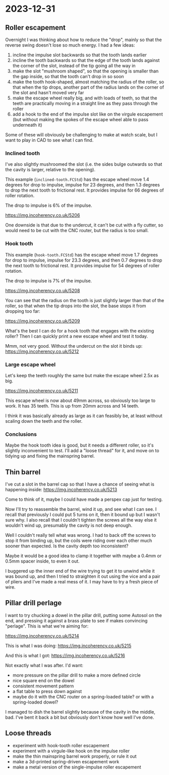 # 2023-12-31

## Roller escapement

Overnight I was thinking about how to reduce the "drop", mainly so that the reverse swing doesn't lose so much energy.
I had a few ideas:

1. incline the impulse slot backwards so that the tooth lands earlier
2. incline the tooth backwards so that the edge of the tooth lands against the corner of the slot, instead of the tip going all the way in
3. make the slot "mushroom shaped", so that the opening is smaller than the gap inside, so that the tooth can't drop in so soon
4. make the tooth hook-shaped, almost matching the radius of the roller, so that when the tip drops, another part of the radius
lands on the corner of the slot and hasn't moved very far
5. make the escape wheel really big, and with loads of teeth, so that the teeth are practically moving in a straight line as they pass through the roller
6. add a hook to the end of the impulse slot like on the virgule escapement (but without making the spokes of the escape wheel able to
pass underneath it)

Some of these will obviously be challenging to make at watch scale, but I want to play in CAD to see what I can find.

### Inclined tooth

I've also slightly mushroomed the slot (i.e. the sides bulge
outwards so that the cavity is larger, relative to the opening).

This example (`inclined-tooth.FCStd`) has the escape wheel
move 1.4 degrees for drop to impulse, impulse for 23 degrees, and then 1.3
degrees to drop the next tooth to frictional rest. It provides
impulse for 66 degrees of roller rotation.

The drop to impulse is 6% of the impulse.

https://img.incoherency.co.uk/5206

One downside is that due to the undercut, it can't be cut
with a fly cutter, so would need to be cut
with the CNC router, but the radius is too small.

### Hook tooth

This example (`hook-tooth.FCStd`) has the escape wheel
move 1.7 degrees for drop to impulse, impulse for 23.3 degrees,
and then 0.7 degrees to drop the next tooth to frictional rest.
It provides impulse for 54 degrees of roller rotation.

The drop to impulse is 7% of the impulse.

https://img.incoherency.co.uk/5208

You can see that the radius on the tooth is just slightly larger
than that of the roller, so that when the tip drops into the
slot, the base stops it from dropping too far:

https://img.incoherency.co.uk/5209

What's the best I can do for a hook tooth that engages with the
existing roller? Then I can quickly print a new escape wheel
and test it today.

Mmm, not very good. Without the undercut on the slot it binds up:
https://img.incoherency.co.uk/5212

### Large escape wheel

Let's keep the teeth roughly the same but make the escape wheel
2.5x as big.

https://img.incoherency.co.uk/5211

This escape wheel is now about 49mm across, so obviously too large
to work. It has 35 teeth. This is up from 20mm across and 14 teeth.

I think it was basically already as large as it can feasibly be,
at least without scaling down the teeth and the roller.

### Conclusions

Maybe the hook tooth idea is good, but it needs a different roller, so
it's slightly inconvenient to test. I'll add a "loose thread" for it,
and move on to tidying up and fixing the mainspring barrel.

## Thin barrel

I've cut a slot in the barrel cap so that I have a chance of seeing what
is happening inside: https://img.incoherency.co.uk/5213

Come to think of it, maybe I could have made a perspex cap just for testing.

Now I'll try to reassemble the barrel, wind it up, and see what I can see. I
recall that previously I could put 5 turns on it, then it bound up but I wasn't
sure why. I also recall that I couldn't tighten the screws all the way else it wouldn't
wind up, presumably the cavity is not deep enough.

Well I couldn't really tell what was wrong. I had to back off the screws to stop it from binding up,
but the coils were riding over each other much sooner than expected. Is the cavity depth too
inconsistent?

Maybe it would be a good idea to clamp it together with maybe a 0.4mm or 0.5mm spacer inside,
to even it out.

I buggered up the inner end of the wire trying to get it to unwind while it was bound up, and
then I tried to straighten it out using the vice and a pair of pliers and I've made a real mess of it.
I may have to try a fresh piece of wire.

## Pillar drill perlage

I want to try chucking a dowel in the pillar drill, putting some Autosol on the end, and pressing it against
a brass plate to see if makes convincing "perlage". This is what we're aiming for:

https://img.incoherency.co.uk/5214

This is what I was doing: https://img.incoherency.co.uk/5215

And this is what I got: https://img.incoherency.co.uk/5216

Not exactly what I was after. I'd want:

 * more pressure on the pillar drill to make a more defined circle
 * nice square end on the dowel
 * consistent movement pattern
 * a flat table to press down against
 * maybe do it with the CNC router on a spring-loaded table? or with a spring-loaded dowel?

I managed to dish the barrel slightly because of the cavity in the middle, bad. I've bent it back a bit
but obviously don't know how well I've done.

## Loose threads

 * experiment with hook-tooth roller escapement
 * experiment with a virgule-like hook on the impulse roller
 * make the thin mainspring barrel work properly, or rule it out
 * make a 3d-printed spring-driven escapement work
 * make a metal version of the single-impulse roller escapement
